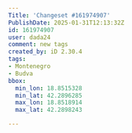 ```yaml
---
Title: 'Changeset #161974907'
PublishDate: 2025-01-31T12:13:32Z
id: 161974907
user: dada24
comment: new tags
created_by: iD 2.30.4
tags:
- Montenegro
- Budva
bbox:
  min_lon: 18.8515328
  min_lat: 42.2896285
  max_lon: 18.8518914
  max_lat: 42.2898243

---
```

